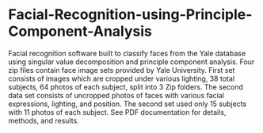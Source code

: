 # Facial-Recognition-using-Principle-Component-Analysis
Facial recognition software built to classify faces from the Yale database using singular value decomposition and principle component analysis.
Four zip files contain face image sets provided by Yale University. 
First set consists of images which are cropped under various lighting, 38 total subjects, 64 photos of each subject, split into 3 Zip folders. 
The second data set consists of uncropped photos of faces with various facial expressions, lighting, and position. The second set used only 15 subjects with 11 photos of each subject. 
See PDF documentation for details, methods, and results.
